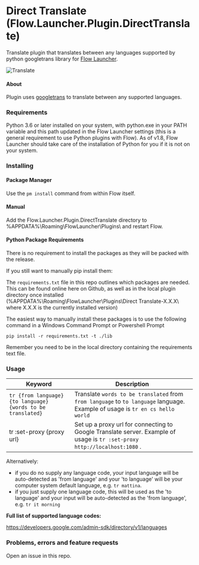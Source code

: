 # Direct Translate (Flow.Launcher.Plugin.DirectTranslate)

Translate plugin that translates between any languages supported by python googletrans library for [Flow Launcher](https://github.com/Flow-Launcher/Flow.Launcher).

![Translate](https://i.imgur.com/mVxnBk1.gif)

#### About


Plugin uses [googletrans](https://github.com/ssut/py-googletrans) to translate between any supported languages.


### Requirements

Python 3.6 or later installed on your system, with python.exe in your PATH variable and this path updated in the Flow Launcher settings (this is a general requirement to use Python plugins with Flow). As of v1.8, Flow Launcher should take care of the installation of Python for you if it is not on your system.


### Installing

#### Package Manager

Use the `pm install` command from within Flow itself.

#### Manual

Add the Flow.Launcher.Plugin.DirectTranslate directory to %APPDATA%\Roaming\FlowLauncher\Plugins\ and restart Flow.

#### Python Package Requirements

There is no requirement to install the packages as they will be packed with the release. 

If you still want to manually pip install them:

The `requirements.txt` file in this repo outlines which packages are needed. This can be found online here on Github, as well as in the local plugin directory once installed (%APPDATA%\Roaming\FlowLauncher\Plugins\Direct Translate-X.X.X\ where X.X.X is the currently installed version)

The easiest way to manually install these packages is to use the following command in a Windows Command Prompt or Powershell Prompt

`pip install -r requirements.txt -t ./lib`

Remember you need to be in the local directory containing the requirements text file.

### Usage

| Keyword                                                          | Description                                 |
| ---------------------------------------------------------------- | ------------------------------------------- |
| `tr {from language} {to language} {words to be translated}` | Translate `words to be translated` from `from language` to `to language` language. Example of usage is `tr en cs hello world` |
| tr :set-proxy {proxy url}                                        | Set up a proxy url for connecting to Google Translate server. Example of usage is `tr :set-proxy http://localhost:1080` . |

Alternatively:
- if you do no supply any language code, your input language will be auto-detected as 'from language' and your 'to language' will be your computer system default language, e.g. `tr mattina`.
- if you just supply one language code, this will be used as the 'to language' and your input will be auto-detected as the 'from language', e.g. `tr it morning`

**Full list of supported language codes:**

https://developers.google.com/admin-sdk/directory/v1/languages

### Problems, errors and feature requests

Open an issue in this repo.
